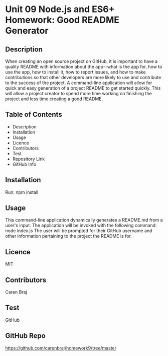 # Unit 09 Node.js and ES6+ Homework: Good README Generator

## Description
When creating an open source project on GitHub, it is important to have a quality README with information about the app--what is the app for, how to use the app, how to install it, how to report issues, and how to make contributions so that other developers are more likely to use and contribute to the success of the project. A command-line application will allow for quick and easy generation of a project README to get started quickly. This will allow a project creator to spend more time working on finishing the project and less time creating a good README.

## Table of Contents
* Description
* Installation
* Usage
* Licence
* Contributors
* Test
* Repository Link
* GitHub Info

## Installation
Run: npm install

## Usage
This command-line application dynamically generates a README.md from a user's input. The application will be invoked with the following command: node index.js
The user will be prompted for their GitHub username and other information pertaining to the project the README is for.

## Licence
MIT

## Contributors
Caren Braj

## Test
GitHub 

## GitHub Repo 
 https://github.com/carenbraj/homework9/tree/master